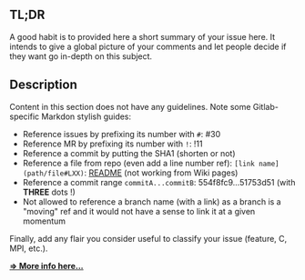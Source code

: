 ## TL;DR

A good habit is to provided here a short summary of your issue here. It
intends to give a global picture of your comments and let people decide if they
want go in-depth on this subject.

## Description

Content in this section does not have any guidelines. Note some Gitlab-specific
Markdon stylish guides:
* Reference issues by prefixing its number with `#`: #30
* Reference MR by prefixing its number with `!`: !11
* Reference a commit by putting the SHA1 (shorten or not)
* Reference a file from repo (even add a line number ref): `[link
  name](path/file#LXX)`: [README](README#L8) (not working from Wiki pages)
* Reference a commit range `commitA...commitB`: 554f8fc9...51753d51 (with
  **THREE** dots !)
* Not allowed to reference a branch name (with a link) as a branch is a "moving"
  ref and it would not have a sense to link it at a given momentum

Finally, add any flair you consider useful to classify your issue (feature, C,
MPI, etc.).

[**=> More info here...**](gitlab.paratools.com/help/user/markdown)
